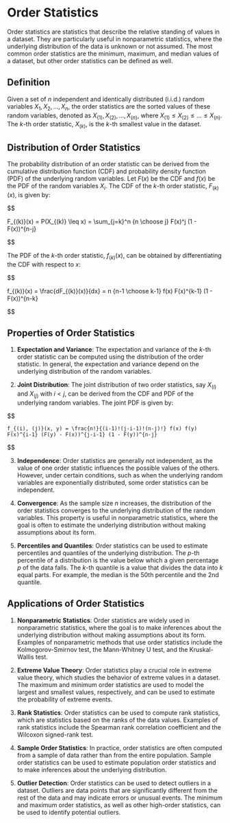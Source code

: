 # Order Statistics

Order statistics are statistics that describe the relative standing of values in a dataset. They are particularly useful in nonparametric statistics, where the underlying distribution of the data is unknown or not assumed. The most common order statistics are the minimum, maximum, and median values of a dataset, but other order statistics can be defined as well.

## Definition

Given a set of $n$ independent and identically distributed (i.i.d.) random variables $X_1, X_2, \dots, X_n$, the order statistics are the sorted values of these random variables, denoted as $X_{(1)}, X_{(2)}, \dots, X_{(n)}$, where $X_{(1)} \leq X_{(2)} \leq \dots \leq X_{(n)}$. The $k$-th order statistic, $X_{(k)}$, is the $k$-th smallest value in the dataset.

## Distribution of Order Statistics

The probability distribution of an order statistic can be derived from the cumulative distribution function (CDF) and probability density function (PDF) of the underlying random variables. Let $F(x)$ be the CDF and $f(x)$ be the PDF of the random variables $X_i$. The CDF of the $k$-th order statistic, $F_{(k)}(x)$, is given by:


$$

F_{(k)}(x) = P(X_{(k)} \leq x) = \sum_{j=k}^n {n \choose j} F(x)^j (1 - F(x))^{n-j}

$$


The PDF of the $k$-th order statistic, $f_{(k)}(x)$, can be obtained by differentiating the CDF with respect to $x$:


$$

f_{(k)}(x) = \frac{dF_{(k)}(x)}{dx} = n {n-1 \choose k-1} f(x) F(x)^{k-1} (1 - F(x))^{n-k}

$$


## Properties of Order Statistics

1. **Expectation and Variance**: The expectation and variance of the $k$-th order statistic can be computed using the distribution of the order statistic. In general, the expectation and variance depend on the underlying distribution of the random variables.

2. **Joint Distribution**: The joint distribution of two order statistics, say $X_{(i)}$ and $X_{(j)}$ with $i < j$, can be derived from the CDF and PDF of the underlying random variables. The joint PDF is given by:

    
$$

    f_{(i), (j)}(x, y) = \frac{n!}{(i-1)!(j-i-1)!(n-j)!} f(x) f(y) F(x)^{i-1} (F(y) - F(x))^{j-i-1} (1 - F(y))^{n-j}
    
$$


3. **Independence**: Order statistics are generally not independent, as the value of one order statistic influences the possible values of the others. However, under certain conditions, such as when the underlying random variables are exponentially distributed, some order statistics can be independent.

4. **Convergence**: As the sample size $n$ increases, the distribution of the order statistics converges to the underlying distribution of the random variables. This property is useful in nonparametric statistics, where the goal is often to estimate the underlying distribution without making assumptions about its form.

5. **Percentiles and Quantiles**: Order statistics can be used to estimate percentiles and quantiles of the underlying distribution. The $p$-th percentile of a distribution is the value below which a given percentage $p$ of the data falls. The $k$-th quantile is a value that divides the data into $k$ equal parts. For example, the median is the 50th percentile and the 2nd quantile.

## Applications of Order Statistics

1. **Nonparametric Statistics**: Order statistics are widely used in nonparametric statistics, where the goal is to make inferences about the underlying distribution without making assumptions about its form. Examples of nonparametric methods that use order statistics include the Kolmogorov-Smirnov test, the Mann-Whitney U test, and the Kruskal-Wallis test.

2. **Extreme Value Theory**: Order statistics play a crucial role in extreme value theory, which studies the behavior of extreme values in a dataset. The maximum and minimum order statistics are used to model the largest and smallest values, respectively, and can be used to estimate the probability of extreme events.

3. **Rank Statistics**: Order statistics can be used to compute rank statistics, which are statistics based on the ranks of the data values. Examples of rank statistics include the Spearman rank correlation coefficient and the Wilcoxon signed-rank test.

4. **Sample Order Statistics**: In practice, order statistics are often computed from a sample of data rather than from the entire population. Sample order statistics can be used to estimate population order statistics and to make inferences about the underlying distribution.

5. **Outlier Detection**: Order statistics can be used to detect outliers in a dataset. Outliers are data points that are significantly different from the rest of the data and may indicate errors or unusual events. The minimum and maximum order statistics, as well as other high-order statistics, can be used to identify potential outliers.
